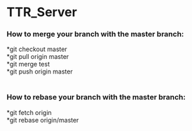 # TTR_Server

### How to merge your branch with the master branch:
*git checkout master<br>
*git pull origin master<br>
*git merge test<br>
*git push origin master<br>
<br>
### How to rebase your branch with the master branch:
*git fetch origin <br>
*git rebase origin/master <br>
